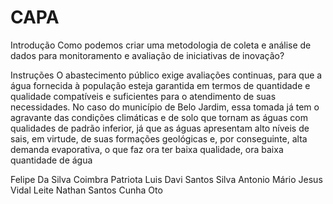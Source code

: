 # CAPA
Introdução
Como podemos criar uma metodologia de coleta e análise de dados para monitoramento e avaliação de
iniciativas de inovação?

Instruções
O abastecimento público exige avaliações continuas, para que a água
fornecida à população esteja garantida em termos de quantidade e qualidade
compatíveis e suficientes para o atendimento de suas necessidades. No caso do
município de Belo Jardim, essa tomada já tem o agravante das condições
climáticas e de solo que tornam as águas com qualidades de padrão inferior, já
que as águas apresentam alto níveis de sais, em virtude, de suas formações
geológicas e, por conseguinte, alta demanda evaporativa, o que faz ora ter baixa
qualidade, ora baixa quantidade de água

Felipe Da Silva Coimbra Patriota
Luis Davi Santos Silva
Antonio Mário Jesus Vidal Leite
Nathan Santos Cunha
Oto
